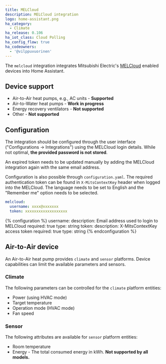 ```yaml
---
title: MELCloud
description: MELCloud integration
logo: home-assistant.png
ha_category:
  - Climate
ha_release: 0.106
ha_iot_class: Cloud Polling
ha_config_flow: true
ha_codeowners:
  - '@vilppuvuorinen'
---
```


The `melcloud` integration integrates Mitsubishi Electric's [MELCloud](https://www.melcloud.com/) enabled devices into Home Assistant.

## Device support

- Air-to-Air heat pumps, e.g., AC units - **Supported**
- Air-to-Water heat pumps - **Work in progress**
- Energy recovery ventilators - **Not supported**
- Other - **Not supported**

## Configuration

The integration should be configured through the user interface ("Configurations -> Integrations") using the MELCloud login details. While not optimal, **the provided password is not stored**.

An expired token needs to be updated manually by adding the MELCloud integration again with the same email address.

Configuration is also possible through `configuration.yaml`. The required authentication token can be found in `X-MitsContextKey` header when logged into the MELCloud. The language needs to be set to English and the "Remember me" option needs to be selected.

```yaml
melcloud:
  username: xxxx@xxxxxxx
  token: xxxxxxxxxxxxxxxxxxx
```

{% configuration %}
username:
  description: Email address used to login to MELCloud
  required: true
  type: string
token:
  description: X-MitsContextKey access token
  required: true
  type: string
{% endconfiguration %}

## Air-to-Air device

An Air-to-Air heat pump provides `climate` and `sensor` platforms. Device capabilities can limit the available parameters and sensors.

### Climate

The following parameters can be controlled for the `climate` platform entities:

- Power (using HVAC mode)
- Target temperature
- Operation mode (HVAC mode)
- Fan speed

### Sensor

The following attributes are available for `sensor` platform entities:

- Room temperature
- Energy - The total consumed energy in kWh. **Not supported by all models.**
